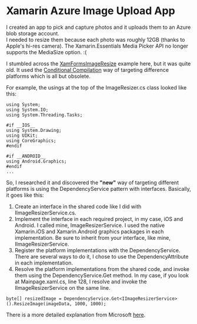 # Xamarin Azure Image Upload App
I created an app to pick and capture photos and it uploads them to an Azure blob storage account.  
I needed to resize them because each photo was roughly 12GB (thanks to Apple's hi-res camera). The Xamarin.Essentials Media Picker API 
no longer supports the MediaSize option. :(

I stumbled across the [XamFormsImageResize](https://github.com/xamarin/xamarin-forms-samples/tree/main/XamFormsImageResize) example here, but it was quite old. It used the [Conditional Compilation](https://docs.microsoft.com/en-us/xamarin/cross-platform/app-fundamentals/building-cross-platform-applications/platform-divergence-abstraction-divergent-implementation#conditional-compilation) way of targeting difference platforms which is all but obsolete.  

For example, the usings at the top of the ImageResizer.cs class looked like this:  
```
using System;
using System.IO;
using System.Threading.Tasks;

#if __IOS__
using System.Drawing;
using UIKit;
using CoreGraphics;
#endif

#if __ANDROID__
using Android.Graphics;
#endif
...
```
So, I researched it and discovered the **"new"** way of targeting different platforms is using the DependencyService pattern with interfaces. Basically, it goes like this:  
1. Create an interface in the shared code like I did with IImageResizerService.cs.
2. Implement the interface in each required project, in my case, iOS and Android. I called mine, ImageResizerService. I used the native Xamarin.iOS and Xamarin.Android graphics packages in each implementation. Be sure to inherit from your interface, like mine, IImageResizerService.
3. Register the platform implementations with the DependencyService. There are several ways to do it, I chose to use the DependencyAttribute in each implementation.  
4. Resolve the platform implementations from the shared code, and invoke them using the DependencyService.Get<T> method. In my case, if you look at Mainpage.xaml.cs, line 128, I resolve and invoke the IImageResizerService on the same line.  

`byte[] resizedImage = DependencyService.Get<IImageResizerService>().ResizeImage(imageData, 1000, 1000);`
  
There is a more detailed explanation from Microsoft [here](https://docs.microsoft.com/en-us/xamarin/xamarin-forms/app-fundamentals/dependency-service/introduction).

